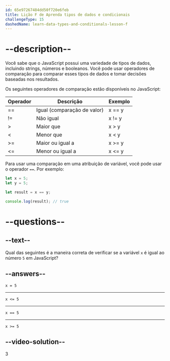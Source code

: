 ```yaml
---
id: 65e97267484dd50f720e6feb
title: Lição F de Aprenda tipos de dados e condicionais
challengeType: 15
dashedName: learn-data-types-and-conditionals-lesson-f
---
```


# --description--

Você sabe que o JavaScript possui uma variedade de tipos de dados, incluindo strings, números e booleanos. Você pode usar operadores de comparação para comparar esses tipos de dados e tomar decisões baseadas nos resultados.

Os seguintes operadores de comparação estão disponíveis no JavaScript:

| Operador | Descrição                   | Exemplo |
| -------- | --------------------------- | ------- |
| ==       | Igual (comparação de valor) | x == y  |
| !=       | Não igual                   | x != y  |
| >        | Maior que                   | x > y   |
| <        | Menor que                   | x < y   |
| >=       | Maior ou igual a            | x >= y  |
| <=       | Menor ou igual a            | x <= y  |

Para usar uma comparação em uma atribuição de variável, você pode usar o operador `==`. Por exemplo:

```javascript
let x = 5;
let y = 5;

let result = x == y;

console.log(result); // true
```


# --questions--

## --text--

Qual das seguintes é a maneira correta de verificar se a variável `x` é igual ao número `5` em JavaScript?

## --answers--

`x = 5`

---

`x <= 5`

---

`x == 5`

---

`x >= 5`

## --video-solution--

3
